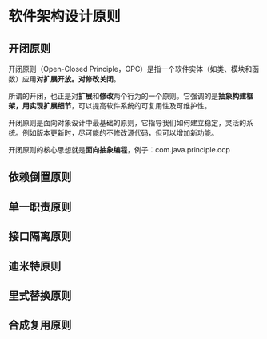 # 软件架构设计原则
## 开闭原则
开闭原则（Open-Closed Principle，OPC）是指一个软件实体（如类、模块和函数）应用**对扩展开放。对修改关闭**。

所谓的开闭，也正是对**扩展**和**修改**两个行为的一个原则。它强调的是**抽象构建框架，用实现扩展细节**，可以提高软件系统的可复用性及可维护性。

开闭原则是面向对象设计中最基础的原则，它指导我们如何建立稳定，灵活的系统。例如版本更新时，尽可能的不修改源代码，但可以增加新功能。

开闭原则的核心思想就是**面向抽象编程**，例子：com.java.principle.ocp
## 依赖倒置原则
## 单一职责原则
## 接口隔离原则
## 迪米特原则
## 里式替换原则
## 合成复用原则
